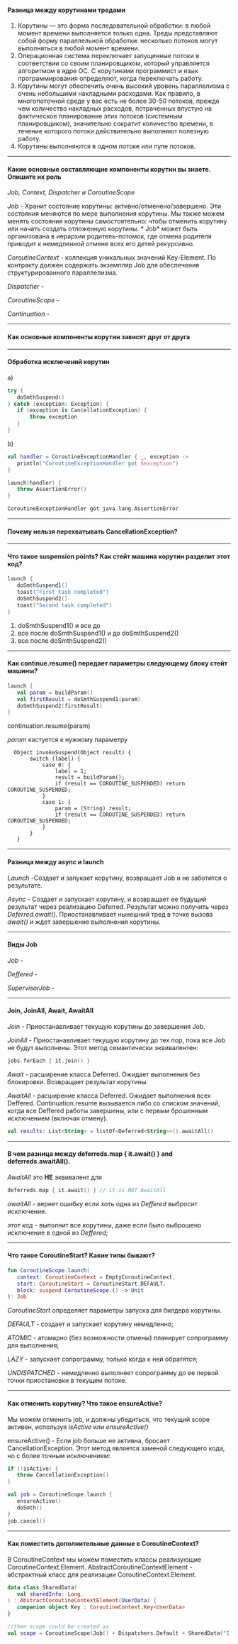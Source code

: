 #### Разница между корутинами тредами

1) Корутины — это форма последовательной обработки: в любой момент времени выполняется только одна. Треды представляют
   собой форму параллельной обработки: несколько потоков могут выполняться в любой момент времени.
2) Операционная система переключает запущенные потоки в соответствии со своим планировщиком, который управляется
   алгоритмом в ядре ОС. С корутинами программист и язык программирования определяют, когда переключать работу.
3) Корутины могут обеспечить очень высокий уровень параллелизма с очень небольшими накладными расходами. Как правило, в
   многопоточной среде у вас есть не более 30-50 потоков, прежде чем количество накладных расходов, потраченных впустую
   на фактическое планирование этих потоков
   (системным планировщиком), значительно сократит количество времени, в течение которого потоки действительно выполняют
   полезную работу.
4) Корутины выполняются в одном потоке или пуле потоков.

***

#### Какие основные составляющие компоненты корутин вы знаете. Опишите их роль

*Job, Context, Dispatcher и CoroutineScope*

*Job* - Хранит состояние корутины: активно/отменено/завершено. Эти состояния меняются по мере выполнения корутины. Мы
также можем менять состояния корутины самостоятельно: чтобы отменить корутину или начать создать отложенную корутины. *
Job* может быть организована в иерархии родитель-потомок, где отмена родителя приводит к немедленной отмене всех его
детей рекурсивно.

*CoroutineContext* - коллекция уникальных значений Key-Element. По контракту должен содержать экземпляр Job для
обеспечения структурированного параллелизма.

[//]: # (TODO)
*Dispatcher* -

*CoroutineScope* -

*Continuation* -

***

#### Как основные компоненты корутин зависят друг от друга

[//]: # (TODO)

***

#### Обработка исключений корутин

a)

 ```Kotlin
 try {
    doSmthSuspend()
} catch (exception: Exception) {
    if (exception is CancellationException) {
        throw exception
    }
}
 ```

b)

 ```Kotlin
val handler = CoroutineExceptionHandler { _, exception ->
    println("CoroutineExceptionHandler got $exception")
}

launch(handler) {
    throw AssertionError()
}

CoroutineExceptionHandler got java.lang.AssertionError
```

***

#### Почему нельзя перехватывать CancellationException?

[//]: # (TODO)

***

#### Что такое suspension points? Как стейт машина корутин разделит этот код?

[//]: # (TODO)

[//]: # (Suspension points are points in code which either end your program early &#40;mostly bad paths in programs&#41;, or which start some work on the side, in another routine which is suspended, ultimately notifying you of the end result, and allowing you to continue where you left off.)

 ```Kotlin
launch {
    doSmthSuspend1()
    toast("First task completed")
    doSmthSuspend2()
    toast("Second task completed")
}


```

1. doSmthSuspend1() и все до
2. все после doSmthSuspend1() и до doSmthSuspend2()
3. все после doSmthSuspend2()

***

#### Как continue.resume() передает параметры следующему блоку стейт машины?

[//]: # (TODO поправить ошибку в логике)

 ```Kotlin
launch {
    val param = buildParam()
    val firstResult = doSmthSuspend1(param)
    doSmthSuspend2(firstResult)
}
```

continuation.resume(param)

*param* кастуется к нужному параметру

 ```
   Object invokeSuspend(Object result) {
        switch (label) {
            case 0: {
                label = 1;
                result = buildParam();
                if (result == COROUTINE_SUSPENDED) return COROUTINE_SUSPENDED;
            }
            case 1: {
                param = (String) result;
                if (result == COROUTINE_SUSPENDED) return COROUTINE_SUSPENDED;
            }
        }
    }
```

***

#### Разница между async и launch

*Launch* -Создает и запукает корутину, возвращает Job и не заботится о результате.

*Async* - Создает и запускает корутину, и возвращает ее будущий результат через реализацию Deferred. Результат можно
получить через *Deferred.await()*. Приостанавливает нынешний тред в точке вызова *await()* и ждет завершение выполнения
корутины.

***

#### Виды Job

[//]: # (TODO)

*Job* -

*Deffered* -

*SupervisorJob* -

***

#### Join, JoinAll, Await, AwaitAll

*Join* - Приостанавливает текущую корутины до завершения Job.

*JoinAll* - Приостанавливает текущую корутину до тех пор, пока все Job не будут выполнены. Этот метод семантически
эквивалентен:

 ```Kotlin
jobs.forEach { it.join() }
 ```

*Await* - расширение класса Deferred. Ожидает выполнения без блокировки. Возвращает результат корутины.

*AwaitAll* - расширение класса Deferred. Ожидает выполнения всех Deffered. Continuation.resume вызывается либо со
списком значений, когда все Deffered работы завершены, или с первым брошенным исключением (включая отмену).

 ```Kotlin
val results: List<String> = listOf<Deferred<String>>().awaitAll()
 ```

***

#### В чем разница между deferreds.map { it.await() } and deferreds.awaitAll().

*AwaitAll* это **НЕ** эквивалент для

 ```Kotlin
deferreds.map { it.await() } // it is NOT AwaitAll
```

*awaitAll* - вернет ошибку если хоть одна из *Deffered* выбросит исключение.

*этот код* - выполнит все корутины, даже если было выброшено исключение в одной из *Deffered*;

***

#### Что такое CoroutineStart? Какие типы бывают?

 ```Kotlin
fun CoroutineScope.launch(
    context: CoroutineContext = EmptyCoroutineContext,
    start: CoroutineStart = CoroutineStart.DEFAULT,
    block: suspend CoroutineScope.() -> Unit
): Job
 ```

*CoroutineStart* определяет параметры запуска для билдера корутины.

*DEFAULT* - создает и запускает корутину немедленно;

*ATOMIC* - атомарно (без возможности отмены) планирует сопрограмму для выполнения;

*LAZY* - запускает сопрограмму, только когда к ней обратятся;

*UNDISPATCHED* - немедленно выполняет сопрограмму до ее первой точки приостановки в текущем потоке.

***

#### Как отменить корутину? Что такое ensureActive?

Мы можем отменить job,  и должны убедиться, что текущий scope активен, используя *isActive* или *ensureActive()*

ensureActive() - Если job больше не активна, бросает CancellationException. Этот метод является заменой
следующего кода, но с более точным исключением:

 ```Kotlin
 if (!isActive) {
    throw CancellationException()
}
 ```

 ```Kotlin
val job = CoroutineScope.launch {
    ensureActive()
    doSmth()
}
job.cancel()
 ```

***

#### Как поместить дополнительные данные в CoroutineContext?

В CoroutineContext мы можем поместить классы реализующие CoroutineContext.Element. AbstractCoroutineContextElement - абстрактный класс
для реализации CoroutineContext.Element.

 ```Kotlin
data class SharedData(
    val sharedInfo: Long,
) : AbstractCoroutineContextElement(UserData) {
    companion object Key : CoroutineContext.Key<UserData>
}

//then scope could be created as
val scope = CoroutineScope(Job() + Dispatchers.Default + SharedData("I have a secret for you"))
 ```

